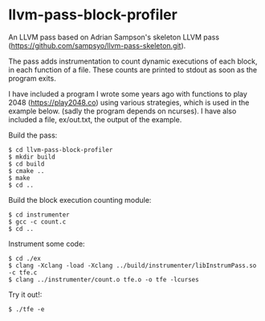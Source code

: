 # llvm-pass-block-profiler

An LLVM pass based on Adrian Sampson's skeleton LLVM pass 
(https://github.com/sampsyo/llvm-pass-skeleton.git).

The pass adds instrumentation to count dynamic executions of each block, in each
function of a file. These counts are printed to stdout as soon as the program
exits.

I have included a program I wrote some years ago with functions to play
2048 (https://play2048.co) using various strategies, which is used in the example
below. (sadly the program depends on ncurses). I have also included a file,
ex/out.txt, the output of the example.

Build the pass:

    $ cd llvm-pass-block-profiler
    $ mkdir build
    $ cd build
    $ cmake ..
    $ make
    $ cd ..

Build the block execution counting module:

    $ cd instrumenter
    $ gcc -c count.c
    $ cd ..

Instrument some code:

    $ cd ./ex
    $ clang -Xclang -load -Xclang ../build/instrumenter/libInstrumPass.so -c tfe.c
    $ clang ../instrumenter/count.o tfe.o -o tfe -lcurses

Try it out!:

    $ ./tfe -e
